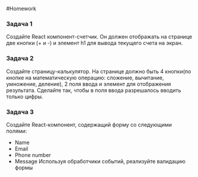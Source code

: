 #Homework 

### Задача 1 
Создайте React компонент-счетчик. Он должен отображать на странице две кнопки (+ и -) и элемент h1 для вывода текущего счета на экран. 

### Задача 2 
Создайте страницу-калькулятор. На странице должно быть 4 кнопки(по кнопке на математическую операцию: сложение, вычитание, умножение, деление), 2 поля ввода и элемент для отображения результата. Сделайте так, чтобы в поля ввода разрешалось вводить только цифры. 

### Задача 3
Создайте React-компонент, содержащий форму со следующими полями: 
* Name 
* Email 
* Phone number 
* Message 
Используя обработчики событий,  реализуйте валидацию формы
